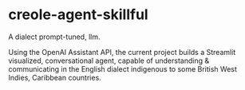 # creole-agent-skillful
A dialect prompt-tuned, llm.

Using the OpenAI Assistant API, the current project builds a Streamlit visualized, conversational agent, capable of understanding & communicating in the English dialect indigenous to some British West Indies, Caribbean countries.
